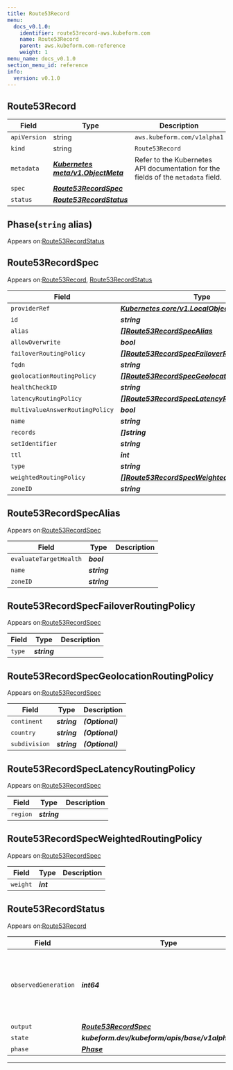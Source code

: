 ```yaml
---
title: Route53Record
menu:
  docs_v0.1.0:
    identifier: route53record-aws.kubeform.com
    name: Route53Record
    parent: aws.kubeform.com-reference
    weight: 1
menu_name: docs_v0.1.0
section_menu_id: reference
info:
  version: v0.1.0
---
```


## Route53Record
| Field | Type | Description |
| ------ | ----- | ----------- |
| `apiVersion` | string | `aws.kubeform.com/v1alpha1` |
|    `kind` | string | `Route53Record` |
| `metadata` | ***[Kubernetes meta/v1.ObjectMeta](https://kubernetes.io/docs/reference/generated/kubernetes-api/v1.13/#objectmeta-v1-meta)***|Refer to the Kubernetes API documentation for the fields of the `metadata` field.|
| `spec` | ***[Route53RecordSpec](#route53recordspec)***||
| `status` | ***[Route53RecordStatus](#route53recordstatus)***||
## Phase(`string` alias)

Appears on:[Route53RecordStatus](#route53recordstatus)

## Route53RecordSpec

Appears on:[Route53Record](#route53record), [Route53RecordStatus](#route53recordstatus)

| Field | Type | Description |
| ------ | ----- | ----------- |
| `providerRef` | ***[Kubernetes core/v1.LocalObjectReference](https://kubernetes.io/docs/reference/generated/kubernetes-api/v1.13/#localobjectreference-v1-core)***||
| `id` | ***string***||
| `alias` | ***[[]Route53RecordSpecAlias](#route53recordspecalias)***| ***(Optional)*** |
| `allowOverwrite` | ***bool***| ***(Optional)*** |
| `failoverRoutingPolicy` | ***[[]Route53RecordSpecFailoverRoutingPolicy](#route53recordspecfailoverroutingpolicy)***| ***(Optional)*** |
| `fqdn` | ***string***| ***(Optional)*** |
| `geolocationRoutingPolicy` | ***[[]Route53RecordSpecGeolocationRoutingPolicy](#route53recordspecgeolocationroutingpolicy)***| ***(Optional)*** |
| `healthCheckID` | ***string***| ***(Optional)*** |
| `latencyRoutingPolicy` | ***[[]Route53RecordSpecLatencyRoutingPolicy](#route53recordspeclatencyroutingpolicy)***| ***(Optional)*** |
| `multivalueAnswerRoutingPolicy` | ***bool***| ***(Optional)*** |
| `name` | ***string***||
| `records` | ***[]string***| ***(Optional)*** |
| `setIdentifier` | ***string***| ***(Optional)*** |
| `ttl` | ***int***| ***(Optional)*** |
| `type` | ***string***||
| `weightedRoutingPolicy` | ***[[]Route53RecordSpecWeightedRoutingPolicy](#route53recordspecweightedroutingpolicy)***| ***(Optional)*** |
| `zoneID` | ***string***||
## Route53RecordSpecAlias

Appears on:[Route53RecordSpec](#route53recordspec)

| Field | Type | Description |
| ------ | ----- | ----------- |
| `evaluateTargetHealth` | ***bool***||
| `name` | ***string***||
| `zoneID` | ***string***||
## Route53RecordSpecFailoverRoutingPolicy

Appears on:[Route53RecordSpec](#route53recordspec)

| Field | Type | Description |
| ------ | ----- | ----------- |
| `type` | ***string***||
## Route53RecordSpecGeolocationRoutingPolicy

Appears on:[Route53RecordSpec](#route53recordspec)

| Field | Type | Description |
| ------ | ----- | ----------- |
| `continent` | ***string***| ***(Optional)*** |
| `country` | ***string***| ***(Optional)*** |
| `subdivision` | ***string***| ***(Optional)*** |
## Route53RecordSpecLatencyRoutingPolicy

Appears on:[Route53RecordSpec](#route53recordspec)

| Field | Type | Description |
| ------ | ----- | ----------- |
| `region` | ***string***||
## Route53RecordSpecWeightedRoutingPolicy

Appears on:[Route53RecordSpec](#route53recordspec)

| Field | Type | Description |
| ------ | ----- | ----------- |
| `weight` | ***int***||
## Route53RecordStatus

Appears on:[Route53Record](#route53record)

| Field | Type | Description |
| ------ | ----- | ----------- |
| `observedGeneration` | ***int64***| ***(Optional)*** Resource generation, which is updated on mutation by the API Server.|
| `output` | ***[Route53RecordSpec](#route53recordspec)***| ***(Optional)*** |
| `state` | ***kubeform.dev/kubeform/apis/base/v1alpha1.State***| ***(Optional)*** |
| `phase` | ***[Phase](#phase)***| ***(Optional)*** |
---
